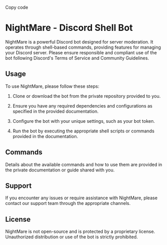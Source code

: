 Copy code
# NightMare - Discord Shell Bot

NightMare is a powerful Discord bot designed for server moderation. It operates through shell-based commands, providing features for managing your Discord server. Please ensure responsible and compliant use of the bot following Discord's Terms of Service and Community Guidelines.

## Usage

To use NightMare, please follow these steps:

1. Clone or download the bot from the private repository provided to you.

2. Ensure you have any required dependencies and configurations as specified in the provided documentation.

3. Configure the bot with your unique settings, such as your bot token.

4. Run the bot by executing the appropriate shell scripts or commands provided in the documentation.

## Commands

Details about the available commands and how to use them are provided in the private documentation or guide shared with you.

## Support

If you encounter any issues or require assistance with NightMare, please contact our support team through the appropriate channels.

## License

NightMare is not open-source and is protected by a proprietary license. Unauthorized distribution or use of the bot is strictly prohibited.
